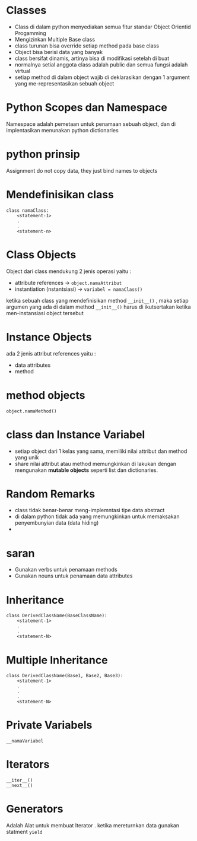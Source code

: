 # Classes
- Class di dalam python menyediakan semua fitur standar  Object Orientid Progamming
- Mengizinkan Multiple Base class
- class turunan bisa override setiap method  pada base class
- Object bisa berisi data yang banyak
- class bersifat dinamis, artinya  bisa di modifikasi setelah di buat
- normalnya setial anggota class adalah public dan semua fungsi adalah virtual
- setiap method di dalam object wajib di deklarasikan dengan 1 argument yang me-representasikan sebuah object

# Python Scopes dan Namespace
Namespace adalah pemetaan untuk penamaan sebuah object, dan di implentasikan menunakan python dictionaries

# python prinsip
Assignment do not copy data, they just bind names to objects

# Mendefinisikan class
```
class namaClass:
    <statement-1>
    .
    .
    <statement-n>
```

# Class Objects
Object dari class mendukung 2 jenis operasi yaitu :
- attribute references -> `object.namaAttribut`
- instantiation (nstantsiasi) -> `variabel = namaClass()`

ketika sebuah class yang mendefinisikan method `__init__()` , maka setiap argumen yang ada di dalam method `__init__()` harus di ikutsertakan ketika men-instansiasi object tersebut

# Instance Objects
ada 2 jenis attribut references yaitu :   
- data attributes
- method

# method objects
```
object.namaMethod()
```

# class dan Instance Variabel
- setiap object dari 1 kelas yang sama, memiliki nilai attribut dan method yang unik
- share nilai attribut atau method memungkinkan di lakukan dengan mengunakan **mutable objects** seperti list dan dictionaries. 

# Random Remarks
- class tidak benar-benar meng-implemntasi tipe data abstract
- di dalam python tidak ada yang memungkinkan untuk memaksakan penyembunyian data (data hiding)
- 


# saran
- Gunakan verbs untuk penamaan methods
- Gunakan nouns untuk penamaan data attributes

# Inheritance
```
class DerivedClassName(BaseClassName):
    <statement-1>
    .
    .
    <statement-N>
```

# Multiple Inheritance
```
class DerivedClassName(Base1, Base2, Base3):
    <statement-1>
    .
    .
    .
    <statement-N>
```

# Private Variabels
```
__namaVariabel
```

# Iterators
```
__iter__()
__next__()
```


# Generators
Adalah Alat untuk membuat Iterator . ketika mereturnkan data gunakan statment `yield` 